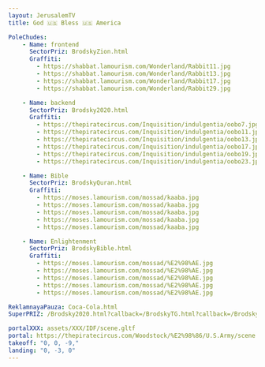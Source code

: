 ```yaml
---
layout: JerusalemTV
title: God 🇺🇸 Bless 🇺🇸 America

PoleChudes:
    - Name: frontend
      SectorPriz: BrodskyZion.html
      Graffiti:
        - https://shabbat.lamourism.com/Wonderland/Rabbit11.jpg
        - https://shabbat.lamourism.com/Wonderland/Rabbit13.jpg
        - https://shabbat.lamourism.com/Wonderland/Rabbit17.jpg
        - https://shabbat.lamourism.com/Wonderland/Rabbit29.jpg

    - Name: backend
      SectorPriz: Brodsky2020.html
      Graffiti:
        - https://thepiratecircus.com/Inquisition/indulgentia/oobo7.jpg
        - https://thepiratecircus.com/Inquisition/indulgentia/oobo11.jpg
        - https://thepiratecircus.com/Inquisition/indulgentia/oobo13.jpg
        - https://thepiratecircus.com/Inquisition/indulgentia/oobo17.jpg
        - https://thepiratecircus.com/Inquisition/indulgentia/oobo19.jpg
        - https://thepiratecircus.com/Inquisition/indulgentia/oobo23.jpg

    - Name: Bible
      SectorPriz: BrodskyQuran.html
      Graffiti:
        - https://moses.lamourism.com/mossad/kaaba.jpg
        - https://moses.lamourism.com/mossad/kaaba.jpg
        - https://moses.lamourism.com/mossad/kaaba.jpg
        - https://moses.lamourism.com/mossad/kaaba.jpg
        - https://moses.lamourism.com/mossad/kaaba.jpg

    - Name: Enlightenment
      SectorPriz: BrodskyBible.html
      Graffiti:
        - https://moses.lamourism.com/mossad/%E2%98%AE.jpg
        - https://moses.lamourism.com/mossad/%E2%98%AE.jpg
        - https://moses.lamourism.com/mossad/%E2%98%AE.jpg
        - https://moses.lamourism.com/mossad/%E2%98%AE.jpg
        - https://moses.lamourism.com/mossad/%E2%98%AE.jpg

ReklamnayaPauza: Coca-Cola.html
SuperPRIZ: /Brodsky2020.html?callback=/BrodskyTG.html?callback=/BrodskyAmsterdam.html?callback=/Brodsky2023.html?callback=/BrodskyBrussels.html?callback=/BrodskyParis.html?callback=/BrodskyBeirut.html?callback=https://moses.lamourism.com

portalXXX: assets/XXX/IDF/scene.gltf
portal: https://thepiratecircus.com/Woodstock/%E2%98%86/U.S.Army/scene.gltf
takeoff: "0, 0, -9,"
landing: "0, -3, 0"
---
```

